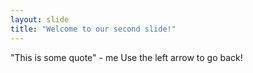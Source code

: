 ```yaml
---
layout: slide
title: "Welcome to our second slide!"
---
```

"This is some quote" - me
Use the left arrow to go back!
